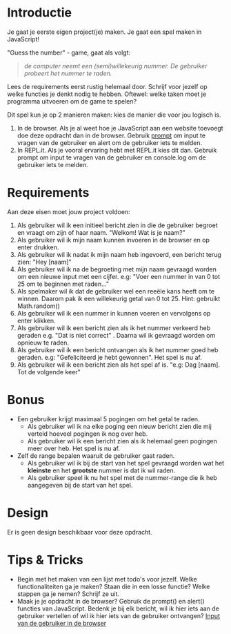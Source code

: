 # Introductie

Je gaat je eerste eigen project(je) maken. Je gaat een spel maken in JavaScript!

"Guess the number" - game, gaat als volgt:

> _de computer neemt een (semi)willekeurig nummer. De gebruiker probeert het nummer te raden._

Lees de requirements eerst rustig helemaal door. Schrijf voor jezelf op welke functies je denkt nodig te hebben. Oftewel: welke taken moet je programma uitvoeren om de game te spelen?

Dit spel kun je op 2 manieren maken: kies de manier die voor jou logisch is.

1. In de browser. Als je al weet hoe je JavaScript aan een website toevoegt doe deze opdracht dan in de browser. Gebruik [prompt](https://www.w3schools.com/jsref/met_win_prompt.asp) om input te vragen van de gebruiker en alert om de gebruiker iets te melden.
2. In REPL.it. Als je vooral ervaring hebt met REPL.it kies dit dan. Gebruik prompt om input te vragen van de gebruiker en console.log om de gebruiker iets te melden.

# Requirements

Aan deze eisen moet jouw project voldoen:

1. Als gebruiker wil ik een initieel bericht zien in die de gebruiker begroet en vraagt om zijn of haar naam. "Welkom! Wat is je naam?"
2. Als gebruiker wil ik mijn naam kunnen invoeren in de browser en op enter drukken.
3. Als gebruiker wil ik nadat ik mijn naam heb ingevoerd, een bericht terug zien: "Hey [naam]"
4. Als gebruiker wil ik na de begroeting met mijn naam gevraagd worden om een nieuwe input met een cijfer. e.g: "Voer een nummer in van 0 tot 25 om te beginnen met raden..."
5. Als spelmaker wil ik dat de gebruiker wel een reeële kans heeft om te winnen. Daarom pak ik een willekeurig getal van 0 tot 25. Hint: gebruikt Math.random()
6. Als gebruiker wil ik een nummer in kunnen voeren en vervolgens op enter klikken.
7. Als gebruiker wil ik een bericht zien als ik het nummer verkeerd heb geraden e.g. "Dat is niet correct" . Daarna wil ik gevraagd worden om opnieuw te raden.
8. Als gebruiker wil ik een bericht ontvangen als ik het nummer goed heb geraden. e.g: "Gefeliciteerd je hebt gewonnen". Het spel is nu af.
9. Als gebruiker wil ik een bericht zien als het spel af is. "e.g: Dag [naam]. Tot de volgende keer"

# Bonus

- Een gebruiker krijgt maximaal 5 pogingen om het getal te raden.
  - Als gebruiker wil ik na elke poging een nieuw bericht zien die mij verteld hoeveel pogingen ik nog over heb.
  - Als gebruiker wil ik een bericht zien als ik helemaal geen pogingen meer over heb. Het spel is nu af.
- Zelf de range bepalen waaruit de gebruiker gaat raden.
  - Als gebruiker wil ik bij de start van het spel gevraagd worden wat het **kleinste** en het **grootste** nummer is dat ik wil raden.
  - Als gebruiker speel ik nu het spel met de nummer-range die ik heb aangegeven bij de start van het spel.

# Design

Er is geen design beschikbaar voor deze opdracht.

# Tips & Tricks

- Begin met het maken van een lijst met todo's voor jezelf. Welke functionaliteiten ga je maken? Staan die in een losse functie? Welke stappen ga je nemen? Schrijf ze uit.
- Maak je je opdracht in de browser? Gebruik de prompt() en alert() functies van JavaScript. Bedenk je bij elk bericht, wil ik hier iets aan de gebruiker vertellen of wil ik hier iets van de gebruiker ontvangen? [Input van de gebruiker in de browser](https://www.notion.so/Input-van-de-gebruiker-in-de-browser-bac5991963294954a068ff5626011f54)
